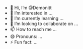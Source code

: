 - 👋 Hi, I’m @Demonitt
- 👀 I’m interested in ...
- 🌱 I’m currently learning ...
- 💞️ I’m looking to collaborate on ...
- 📫 How to reach me ...
- 😄 Pronouns: ...
- ⚡ Fun fact: ...

<!---
Demonitt/Demonitt is a ✨ special ✨ repository because its `README.md` (this file) appears on your GitHub profile.
You can click the Preview link to take a look at your changes.
--->
